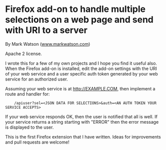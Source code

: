 # Firefox add-on to handle multiple selections on a web page and send with URI to a server

By Mark Watson (www.markwatson.com)

Apache 2 license.

I wrote this for a few of my own projects and I hope you find it useful also. When the Firefox add-on is installed, edit
the add-on settings with the URI of your web service and a user specific auth token generated by your web service
for an authorized user.

Assuming your web service is at http://EXAMPLE.COM, then implement a route and handler for:

        /apiuser?sel=<JSON DATA FOR SELECTIONS>&auth=<AN AUTH TOKEN YOUR SERVICE ACCEPTS>

If your web service responds OK, then the user is notified that all is well. If your service returns a string
starting with "ERROR" then the error message is displayed to the user.

This is the first Firefox extension that I have written. Ideas for improvements and pull requests are welcome!